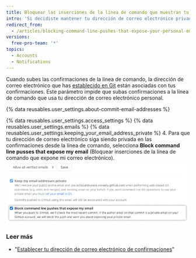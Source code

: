 ```yaml
---
title: Bloquear las inserciones de la línea de comando que muestran tu dirección de correo electrónico personal
intro: 'Si decidiste mantener tu dirección de correo electrónico privada al realizar operaciones basadas en la web, también puedes optar por bloquear las inserciones de la línea de comando que pueden exponer tu dirección de correo electrónico personal.'
redirect_from:
  - /articles/blocking-command-line-pushes-that-expose-your-personal-email-address
versions:
  free-pro-team: '*'
topics:
  - Accounts
  - Notifications
---
```


Cuando subes las confirmaciones de la línea de comando, la dirección de correo electrónico que has [establecido en Git](/articles/setting-your-commit-email-address) están asociadas con tus confirmaciones. Este parámetro impide que subas confirmaciones a la línea de comando que usa tu dirección de correo electrónico personal.

{% data reusables.user_settings.about-commit-email-addresses %}

{% data reusables.user_settings.access_settings %}
{% data reusables.user_settings.emails %}
{% data reusables.user_settings.keeping_your_email_address_private %}
4. Para que tu dirección de correo electrónico siga siendo privada en las confirmaciones desde la línea de comando, selecciona **Block command line pusses that expose my email** (Bloquear inserciones de la línea de comando que expone mi correo electrónico). ![Opción para bloquear las inserciones de la línea de comando que expone tus correos electrónicos](/assets/images/help/settings/email_privacy_block_command_line_pushes.png)

### Leer más

- "[Establecer tu dirección de correo electrónico de confirmaciones](/articles/setting-your-commit-email-address)"
